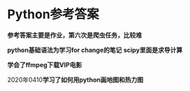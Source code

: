 # Python参考答案
**参考答案主要是作业，第六次是爬虫任务，比较难**

**python基础语法为学习for change的笔记**
**scipy里面是求导计算**

**学会了ffmpeg下载VIP电影**

2020年0410**学习了如何用python画地图和热力图**

